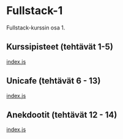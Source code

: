 Fullstack-1
===========

Fullstack-kurssin osa 1. 

Kurssipisteet (tehtävät 1-5)
----------------------------
[index.js](kurssisovellus/src/index.js)

Unicafe (tehtävät 6 - 13)
------------------------
[index.js](unicafe/src/index.js)

Anekdootit (tehtävät 12 - 14)
---------------------------
[index.js](anekdootit/src/index.js)